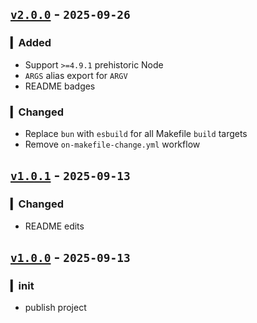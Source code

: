 ## [`v2.0.0`](https://github.com/fetchTe/globables/releases/tag/v2.0.0) - `2025-09-26`

### ▎Added
+ Support `>=4.9.1` prehistoric Node
+ `ARGS` alias export for `ARGV`
+ README badges

### ▎Changed
+ Replace `bun` with `esbuild` for all Makefile `build` targets
+ Remove `on-makefile-change.yml` workflow


## [`v1.0.1`](https://github.com/fetchTe/globables/releases/tag/v1.0.1) - `2025-09-13`

### ▎Changed
+ README edits

## [`v1.0.0`](https://github.com/fetchTe/globables/releases/tag/v1.0.0) - `2025-09-13`

### ▎init
+ publish project
